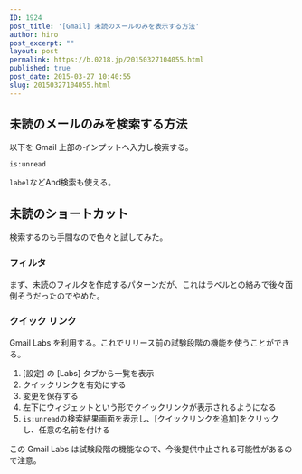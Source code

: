 ```yaml
---
ID: 1924
post_title: '[Gmail] 未読のメールのみを表示する方法'
author: hiro
post_excerpt: ""
layout: post
permalink: https://b.0218.jp/20150327104055.html
published: true
post_date: 2015-03-27 10:40:55
slug: 20150327104055.html
---
```

<!--more-->
## 未読のメールのみを検索する方法
以下を Gmail 上部のインプットへ入力し検索する。

```
is:unread
```

`label`などAnd検索も使える。

## 未読のショートカット
検索するのも手間なので色々と試してみた。

### フィルタ
まず、未読のフィルタを作成するパターンだが、これはラベルとの絡みで後々面倒そうだったのでやめた。

### クイック リンク
Gmail Labs を利用する。これでリリース前の試験段階の機能を使うことができる。

<ol>
 <li>[設定] の [Labs] タブから一覧を表示</li>
 <li>クイックリンクを有効にする</li>
 <li>変更を保存する</li>
 <li>左下にウィジェットという形でクイックリンクが表示されるようになる</li>
 <li><code>is:unread</code>の検索結果画面を表示し、[クイックリンクを追加]をクリックし、任意の名前を付ける</li>
</ol>

この Gmail Labs は試験段階の機能なので、今後提供中止される可能性があるので注意。